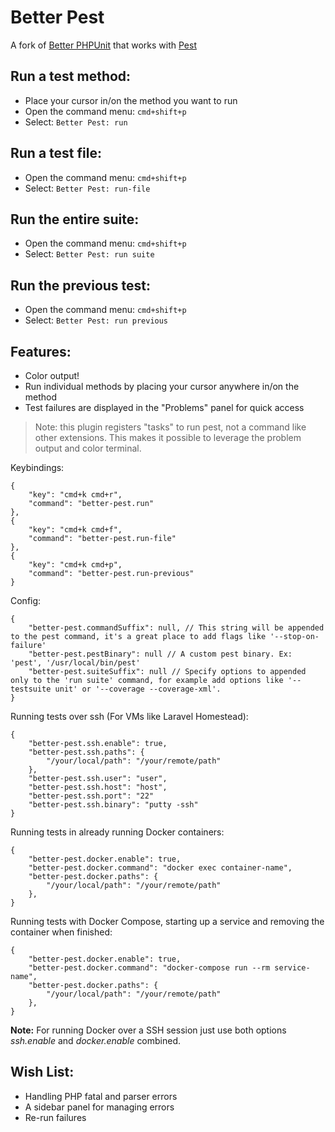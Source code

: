 # Better Pest

A fork of [Better PHPUnit](https://github.com/calebporzio/better-phpunit) that works with [Pest](https://pestphp.com)

## Run a test method:
- Place your cursor in/on the method you want to run
- Open the command menu: `cmd+shift+p`
- Select: `Better Pest: run`

## Run a test file:
- Open the command menu: `cmd+shift+p`
- Select: `Better Pest: run-file`

## Run the entire suite:
- Open the command menu: `cmd+shift+p`
- Select: `Better Pest: run suite`

## Run the previous test:
- Open the command menu: `cmd+shift+p`
- Select: `Better Pest: run previous`

## Features:
- Color output!
- Run individual methods by placing your cursor anywhere in/on the method
- Test failures are displayed in the "Problems" panel for quick access

> Note: this plugin registers "tasks" to run pest, not a command like other extensions. This makes it possible to leverage the problem output and color terminal.

Keybindings:
```
{
    "key": "cmd+k cmd+r",
    "command": "better-pest.run"
},
{
    "key": "cmd+k cmd+f",
    "command": "better-pest.run-file"
},
{
    "key": "cmd+k cmd+p",
    "command": "better-pest.run-previous"
}
```

Config:
```
{
    "better-pest.commandSuffix": null, // This string will be appended to the pest command, it's a great place to add flags like '--stop-on-failure'
    "better-pest.pestBinary": null // A custom pest binary. Ex: 'pest', '/usr/local/bin/pest'
    "better-pest.suiteSuffix": null // Specify options to appended only to the 'run suite' command, for example add options like '--testsuite unit' or '--coverage --coverage-xml'.
}
```

Running tests over ssh (For VMs like Laravel Homestead):
```
{
    "better-pest.ssh.enable": true,
    "better-pest.ssh.paths": {
        "/your/local/path": "/your/remote/path"
    },
    "better-pest.ssh.user": "user",
    "better-pest.ssh.host": "host",
    "better-pest.ssh.port": "22"
    "better-pest.ssh.binary": "putty -ssh"
}
```

Running tests in already running Docker containers:
```
{
    "better-pest.docker.enable": true,
    "better-pest.docker.command": "docker exec container-name",
    "better-pest.docker.paths": {
        "/your/local/path": "/your/remote/path"
    },
}
```

Running tests with Docker Compose, starting up a service and removing the container when finished:
```
{
    "better-pest.docker.enable": true,
    "better-pest.docker.command": "docker-compose run --rm service-name",
    "better-pest.docker.paths": {
        "/your/local/path": "/your/remote/path"
    },
}
```

**Note:**
For running Docker over a SSH session just use both options _ssh.enable_ and _docker.enable_ combined.

## Wish List:
- Handling PHP fatal and parser errors
- A sidebar panel for managing errors
- Re-run failures
